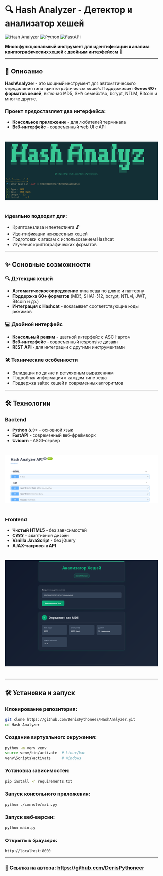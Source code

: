 # 🔍 Hash Analyzer - Детектор и анализатор хешей

![Hash Analyzer](https://img.shields.io/badge/Version-1.0-blue)
![Python](https://img.shields.io/badge/Python-3.9+-green)
![FastAPI](https://img.shields.io/badge/FastAPI-0.100+-orange)

**Многофункциональный инструмент для идентификации и анализа криптографических хешей с двойным интерфейсом** 🔑

---

## 📖 Описание

**HashAnalyzer** - это мощный инструмент для автоматического определения типа криптографических хешей. Поддерживает **более 60+ форматов хешей**, включая MD5, SHA семейство, bcrypt, NTLM, Bitcoin и многие другие. 

### Проект предоставляет два интерфейса:
- **Консольное приложение** - для любителей терминала
- **Веб-интерфейс** - современный web UI с API

#
![Скриншот интерфейса HashAnanlyzer](https://raw.githubusercontent.com/DenisPythoneer/HashAnalyzer/main/screenshots/screenshot_one.png)
#

### Идеально подходит для:
- Криптоанализа и пентестинга 🔓
- Идентификации неизвестных хешей
- Подготовки к атакам с использованием Hashcat
- Изучения криптографических форматов

---

## ✨ Основные возможности

### 🔍 Детекция хешей
- **Автоматическое определение** типа хеша по длине и паттерну
- **Поддержка 60+ форматов** (MD5, SHA1-512, bcrypt, NTLM, JWT, Bitcoin и др.)
- **Интеграция с Hashcat** - показывает соответствующие коды режимов

### 💻 Двойной интерфейс
- **Консольный режим** - цветной интерфейс с ASCII-артом
- **Веб-интерфейс** - современный responsive дизайн
- **REST API** - для интеграции с другими инструментами

### 🛠 Технические особенности
- Валидация по длине и регулярным выражениям
- Подробная информация о каждом типе хеша
- Поддержка salted хешей и современных алгоритмов

---

## 🛠 Технологии

### Backend
- **Python 3.9+** - основной язык
- **FastAPI** - современный веб-фреймворк
- **Uvicorn** - ASGI-сервер

#
![Скриншот интерфейса HashAnanlyzer](https://raw.githubusercontent.com/DenisPythoneer/HashAnalyzer/main/screenshots/screenshot_three.png)
#

### Frontend
- **Чистый HTML5** - без зависимостей
- **CSS3** - адаптивный дизайн
- **Vanilla JavaScript** - без jQuery
- **AJAX-запросы к API**

#
![Скриншот интерфейса HashAnanlyzer](https://raw.githubusercontent.com/DenisPythoneer/HashAnalyzer/main/screenshots/screenshot_two.png)
#

---

## 🛠️ Установка и запуск

### **Клонирование репозитория:**
```bash
git clone https://github.com/DenisPythoneer/HashAnalyzer.git
cd Hash-Analyzer
```

### **Создание виртуального окружения:**
```bash
python -m venv venv
source venv/bin/activate  # Linux/Mac
venv\Scripts\activate     # Windows
```

### **Установка зависимостей:**
```bash
pip install -r requirements.txt
```

### **Запуск консольного приложения:**
```bash
python ./console/main.py
```

### **Запуск веб-версии:**
```bash
python main.py
```

### **Открыть в браузере:**
```
http://localhost:8000
```

---

### 🔗 Ссылка на автора: https://github.com/DenisPythoneer
